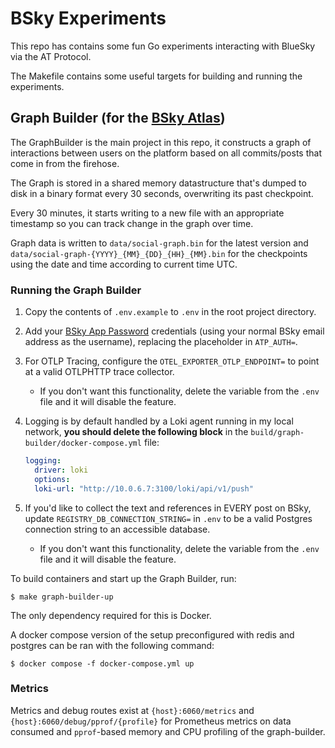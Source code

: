 # BSky Experiments

This repo has contains some fun Go experiments interacting with BlueSky via the AT Protocol.

The Makefile contains some useful targets for building and running the experiments.

## Graph Builder (for the [BSky Atlas](https://bsky.jazco.dev))

The GraphBuilder is the main project in this repo, it constructs a graph of interactions between users on the platform based on all commits/posts that come in from the firehose.

The Graph is stored in a shared memory datastructure that's dumped to disk in a binary format every 30 seconds, overwriting its past checkpoint.

Every 30 minutes, it starts writing to a new file with an appropriate timestamp so you can track change in the graph over time.

Graph data is written to `data/social-graph.bin` for the latest version and `data/social-graph-{YYYY}_{MM}_{DD}_{HH}_{MM}.bin` for the checkpoints using the date and time according to current time UTC.

### Running the Graph Builder

1. Copy the contents of `.env.example` to `.env` in the root project directory.

2. Add your [BSky App Password](https://bsky.app/settings/app-passwords) credentials (using your normal BSky email address as the username), replacing the placeholder in `ATP_AUTH=`.

3. For OTLP Tracing, configure the `OTEL_EXPORTER_OTLP_ENDPOINT=` to point at a valid OTLPHTTP trace collector.

   - If you don't want this functionality, delete the variable from the `.env` file and it will disable the feature.

4. Logging is by default handled by a Loki agent running in my local network, **you should delete the following block** in the `build/graph-builder/docker-compose.yml` file:

   ```yml
   logging:
     driver: loki
     options:
     loki-url: "http://10.0.6.7:3100/loki/api/v1/push"
   ```

5. If you'd like to collect the text and references in EVERY post on BSky, update `REGISTRY_DB_CONNECTION_STRING=` in `.env` to be a valid Postgres connection string to an accessible database.
   - If you don't want this functionality, delete the variable from the `.env` file and it will disable the feature.

To build containers and start up the Graph Builder, run:

```shell
$ make graph-builder-up
```

The only dependency required for this is Docker.

A docker compose version of the setup preconfigured with redis and postgres can
be ran with the following command:

```shell
$ docker compose -f docker-compose.yml up
```

### Metrics

Metrics and debug routes exist at `{host}:6060/metrics` and `{host}:6060/debug/pprof/{profile}` for Prometheus metrics on data consumed and `pprof`-based memory and CPU profiling of the graph-builder.
